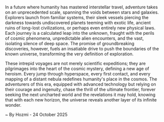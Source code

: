 
In a future where humanity has mastered interstellar travel, adventure takes on an unprecedented scale, spanning the voids between stars and galaxies. Explorers launch from familiar systems, their sleek vessels piercing the darkness towards undiscovered planets teeming with exotic life, ancient ruins of long-lost civilizations, or perhaps even entirely new physical laws. Each journey is a calculated leap into the unknown, fraught with the perils of cosmic phenomena, unpredictable alien encounters, and the vast, isolating silence of deep space. The promise of groundbreaking discoveries, however, fuels an insatiable drive to push the boundaries of the known universe, transforming the very definition of exploration.

These intrepid voyages are not merely scientific expeditions; they are pilgrimages into the heart of the cosmic mystery, defining a new age of heroism. Every jump through hyperspace, every first contact, and every mapping of a distant nebula redefines humanity's place in the cosmos. The adventurers of this era, equipped with advanced technology but relying on their courage and ingenuity, chase the thrill of the ultimate frontier, forever seeking the next uncharted world and the revelations it may hold, knowing that with each new horizon, the universe reveals another layer of its infinite wonder.

~ By Hozmi - 24 October 2025
